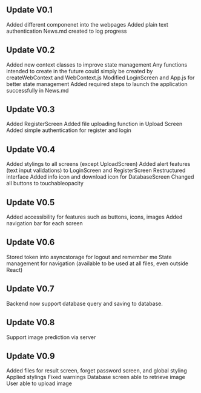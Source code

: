 ## Update V0.1
Added different componenet into the webpages 
Added plain text authentication
News.md created to log progress

## Update V0.2
Added new context classes to improve state management
Any functions intended to create in the future could simply be created by createWebContext and WebContext.js 
Modified LoginScreen and App.js for better state management
Added required steps to launch the application successfully in News.md

## Update V0.3
Added RegisterScreen
Added file uploading function in Upload Screen
Added simple authentication for register and login

## Update V0.4
Added stylings to all screens (except UploadScreen)
Added alert features (text input validations) to LoginScreen and RegisterScreen
Restructured interface
Added info icon and download icon for DatabaseScreen
Changed all buttons to touchableopacity

## Update V0.5
Added accessibility for features such as buttons, icons, images
Added navigation bar for each screen

## Update V0.6
Stored token into asyncstorage for logout and remember me
State management for navigation (available to be used at all files, even outside React)

## Update V0.7
Backend now support database query and saving to database.

## Update V0.8
Support image prediction via server

## Update V0.9
Added files for result screen, forget password screen, and global styling
Applied stylings
Fixed warnings
Database screen able to retrieve image
User able to upload image
